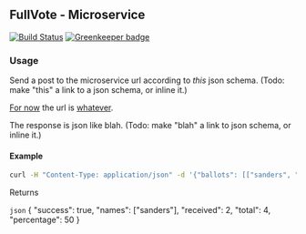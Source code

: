 ## FullVote - Microservice

[![Build Status](https://travis-ci.org/fullvote/fullvote-service.svg?branch=greenkeeper%2Finitial)](https://travis-ci.org/fullvote/fullvote-service)
[![Greenkeeper badge](https://badges.greenkeeper.io/fullvote/fullvote-service.svg)](https://greenkeeper.io/)


### Usage

Send a post to the microservice url according to _this_ json schema.
(Todo: make "this" a link to a json schema, or inline it.)

[For now](#2) the url is [whatever](https://b6n6f4cc6d.execute-api.us-east-1.amazonaws.com/prod/getWinner).

The response is json like blah. (Todo: make "blah" a link to json schema, or inline it.)


#### Example

```bash
curl -H "Content-Type: application/json" -d '{"ballots": [["sanders", "clinton"], ["clinton"], ["sanders", "clinton"], ["trump"]]}' https://b6n6f4cc6d.execute-api.us-east-1.amazonaws.com/prod/getWinner
```

Returns

```json```
{
  "success": true,
  "names": ["sanders"],
  "received": 2,
  "total": 4,
  "percentage": 50
}
```
